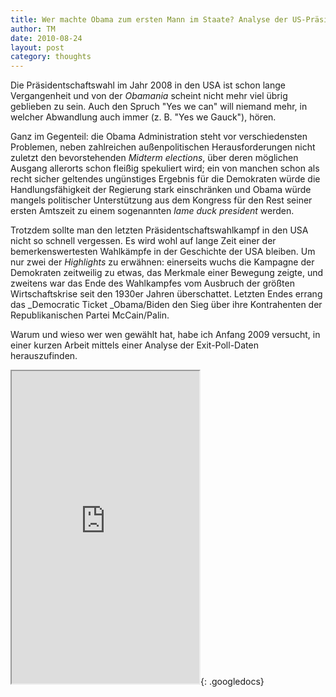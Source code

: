```yaml
---
title: Wer machte Obama zum ersten Mann im Staate? Analyse der US-Präsidentschaftswahl 2008
author: TM
date: 2010-08-24
layout: post
category: thoughts
---
```


Die Präsidentschaftswahl im Jahr 2008 in den USA ist schon lange Vergangenheit und von der _Obamania_ scheint nicht mehr viel übrig geblieben zu sein. Auch den Spruch "Yes we can" will niemand mehr, in welcher Abwandlung auch immer (z. B. "Yes we Gauck"), hören.

Ganz im Gegenteil: die Obama Administration steht vor verschiedensten Problemen, neben zahlreichen außenpolitischen Herausforderungen nicht zuletzt den bevorstehenden _Midterm elections_, über deren möglichen Ausgang allerorts schon fleißig spekuliert wird; ein von manchen schon als recht sicher geltendes ungünstiges Ergebnis für die Demokraten würde die Handlungsfähigkeit der Regierung stark einschränken und Obama würde mangels politischer Unterstützung aus dem Kongress für den Rest seiner ersten Amtszeit zu einem sogenannten _lame duck president_ werden.

Trotzdem sollte man den letzten Präsidentschaftswahlkampf in den USA nicht so schnell vergessen. Es wird wohl auf lange Zeit einer der bemerkenswertesten Wahlkämpfe in der Geschichte der USA bleiben. Um nur zwei der _Highlights_ zu erwähnen: einerseits wuchs die Kampagne der Demokraten zeitweilig zu etwas, das Merkmale einer Bewegung zeigte, und zweitens war das Ende des Wahlkampfes vom Ausbruch der größten Wirtschaftskrise seit den 1930er Jahren überschattet. Letzten Endes errang das _Democratic Ticket _Obama/Biden den Sieg über ihre Kontrahenten der Republikanischen Partei McCain/Palin.

Warum und wieso wer wen gewählt hat, habe ich Anfang 2009 versucht, in einer kurzen Arbeit mittels einer Analyse der Exit-Poll-Daten herauszufinden.

<iframe src="https://drive.google.com/a/zip6020.com/file/d/0B5YS2qeZ9QiaT2x3T2hPN1hXYWM/preview" height="500"></iframe>{: .googledocs}